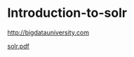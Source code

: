 # Introduction-to-solr
http://bigdatauniversity.com


[solr.pdf](https://github.com/neerajnj10/soccer-analytics-with-python-mongoDB-and-R/files/99051/solr.pdf)
